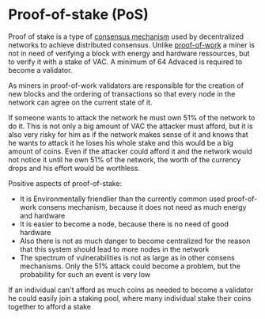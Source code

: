# Proof-of-stake (PoS)
Proof of stake is a type of [consensus mechanism](https://en.wikipedia.org/wiki/Consensus_(computer_science)) used by decentralized networks to achieve distributed consensus.
Unlike [proof-of-work](https://en.wikipedia.org/wiki/Proof_of_stake) a miner is not in need of verifying a block with energy and hardware ressources, but to verify it with a stake of VAC. 
A minimum of 64 Advaced is required to become a validator.

As miners in proof-of-work validators are responsible for the creation of new blocks and the ordering of transactions so that every node in the network can agree on the current state of it.

If someone wants to attack the network he must own 51% of the network to do it. 
This is not only a big amount of VAC the attacker must afford, but it is also very risky for him as if the network makes sense of it and knows that he wants to attack it he loses his whole stake and this would be a big amount of coins. 
Even if the attacker could afford it and the network would not notice it until he own 51% of the network, the worth of the currency drops and his effort would be worthless.

Positive aspects of proof-of-stake:
- It is Environmentally friendlier than the currently common used proof-of-work consens mechanism, because it does not need as much energy and hardware
- It is easier to become a node, because there is no need of good hardware
- Also there is not as much danger to become centralized for the reason that this system should lead to more nodes in the network
- The spectrum of vulnerabilities is not as large as in other consens mechanisms. Only the 51% attack could become a problem, but the probability for such an event is very low

If an individual can't afford as much coins as needed to become a validator he could easily join a staking pool, where many individual stake their coins together to afford a stake
